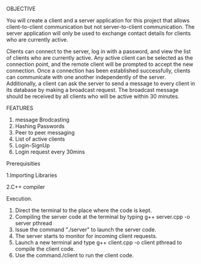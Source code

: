 OBJECTIVE

You will create a client and a server application for this project that allows client-to-client communication but not server-to-client communication. The server application will only be used to exchange contact details for clients who are currently active.

Clients can connect to the server, log in with a password, and view the list of clients who are currently active. Any active client can be selected as the connection point, and the remote client will be prompted to accept the new connection. Once a connection has been established successfully, clients can communicate with one another independently of the server. Additionally, a client can ask the server to send a message to every client in its database by making a broadcast request. The broadcast message should be received by all clients who will be active within 30 minutes.

FEATURES
1. message Brodcasting
2. Hashing Passwords
3. Peer to peer messaging
4. List of active clients
5. Login-SignUp
6. Login request every 30mins

Prerequisities

1.Importing Libraries

2.C++ compiler

Execution.
1. Direct the terminal to the place where the code is kept.
2. Compiling the server code at the terminal by typing g++ server.cpp -o server pthread
3. Issue the command "./server" to launch the server code.
4. The server starts to monitor for incoming client requests. 
5. Launch a new terminal and type g++ client.cpp -o client pthread to compile the client code.
6. Use the command./client to run the client code.

